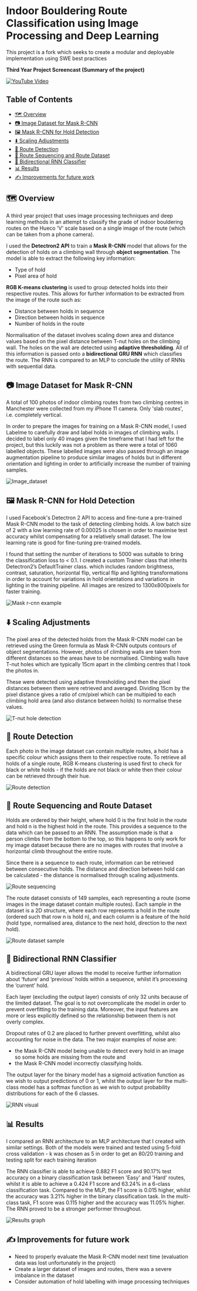 # Indoor Bouldering Route Classification using Image Processing and Deep Learning

This project is a fork which seeks to create a modular and deployable implementation using SWE best practices

**Third Year Project Screencast (Summary of the project)**

[![YouTube Video](https://img.youtube.com/vi/5NlC4JaZFHE/0.jpg)](https://youtu.be/5NlC4JaZFHE)

## Table of Contents

  * [🗺️ Overview](#%EF%B8%8F-overview)
  * [📷 Image Dataset for Mask R-CNN](#-image-dataset-for-mask-r-cnn)
  * [🖼️ Mask R-CNN for Hold Detection](#%EF%B8%8F-mask-r-cnn-for-hold-detection)
  * [⬇️ Scaling Adjustments](#%EF%B8%8F-scaling-adjustments)
  * [🎯 Route Detection](#-route-detection)
  * [🧗 Route Sequencing and Route Dataset](#-route-sequencing-and-route-dataset)
  * [🔄 Bidirectional RNN Classifier](#-bidirectional-rnn-classifier)
  * [📊 Results](#-results)
  * [✍️ Improvements for future work](#%EF%B8%8F-improvements-for-future-work)
  

## 🗺️ Overview

A third year project that uses image processing techniques and deep learning methods in an attempt to classify the grade of indoor bouldering routes on the Hueco 'V' scale based on a single image of the route (which can be taken from a phone camera).

I used the **Detectron2 API** to train a **Mask R-CNN** model that allows for the detection of holds on a climbing wall through **object segmentation**. The model is able to extract the following key information:

* Type of hold
* Pixel area of hold

**RGB K-means clustering** is used to group detected holds into their respective routes. This allows for further information to be extracted from the image of the route such as:

* Distance between holds in sequence
* Direction between holds in sequence
* Number of holds in the route

Normalisation of the dataset involves scaling down area and distance values based on the pixel distance between T-nut holes on the climbing wall. The holes on the wall are detected using **adaptive thresholding**. All of this information is passed onto a **bidirectional GRU RNN** which classifies the route.  The RNN is compared to an MLP to conclude the utility of RNNs with sequential data.

## 📷 Image Dataset for Mask R-CNN

A total of 100 photos of indoor climbing routes from two climbing centres in Manchester were collected from my iPhone 11 camera. Only 'slab routes', i.e. completely vertical.

In order to prepare the images for training on a Mask R-CNN model, I used Labelme to carefully draw and label holds in images of climbing walls.  I decided to label only 40 images given the timeframe that I had left for the project, but this luckily was not a problem as there were a total of 1060 labelled objects. These labelled images were also passed through an image augmentation pipeline to produce similar images of holds but in different orientation and lighting in order to artificially increase the number of training samples.

![Image_dataset](media/image_dataset.JPG)

## 🖼️ Mask R-CNN for Hold Detection

I used Facebook's Detectron 2 API to access and fine-tune a pre-trained Mask R-CNN model to the task of detecting climbing holds. A low batch size of 2
with a low learning rate of 0.00025 is chosen in order to maximise test accuracy whilst
compensating for a relatively small dataset. The low learning rate is good for fine-tuning pre-trained models. 

I found that setting the number of iterations
to 5000 was suitable to bring the classification loss to < 0.1. I created
a custom Trainer class that inherits Detectron2’s DefaultTrainer class.
which includes random brightness, contrast, saturation, horizontal flip, vertical flip and
lighting transformations in order to account for variations in hold orientations and variations in lighting in the training pipeline. All images are resized to 1300x800pixels for faster training.

![Mask r-cnn example](media/mask_rcnn.JPG)

## ⬇️ Scaling Adjustments

The pixel area of the detected holds from the Mask R-CNN model can be retrieved using the Green formula as Mask R-CNN outputs contours of object segmentations. However, photos of climbing walls are taken from different distances so the areas have to be normalised. Climbing walls have T-nut holes which are typically 15cm apart in the climbing centres that I took the photos in. 

These were detected using adaptive thresholding and then the pixel distances between them were retrieved and averaged. Dividing 15cm by the pixel distance gives a ratio of cm/pixel which can be multipied to each climbing hold area (and also distance between holds) to normalise these values.

![T-nut hole detection](media/t_nut_detection.JPG)

## 🎯 Route Detection 

Each photo in the image dataset can contain multiple routes, a hold has a specific colour which assigns them to their respective route. To retrieve all holds of a single route, RGB K-means clustering is used first to check for black or white holds - if the holds are not black or white then their colour can be retrieved through their hue.

![Route detection](media/route_detection.JPG)

## 🧗 Route Sequencing and Route Dataset

Holds are ordered by their height, where hold 0 is the first hold in the route and hold n is the highest hold in the route. This provides a sequence to the data which can be passed to an RNN. The assumption made is that a person climbs from the bottom to the top, so this happens to only work for my image dataset because there are no images with routes that involve a horizontal climb throughout the entire route.

Since there is a sequence to each route, information can be retrieved between consecutive holds. The distance and direction between hold can be calculated - the distance is normalised through scaling adjustments.

![Route sequencing](media/route_sequencing.JPG)

The route dataset consists of 149 samples, each representing a route (some images in the image dataset contain multiple routes). Each sample in the dataset is a 2D structure, where each row represents a hold in the route (ordered such that row n is hold n), and each column is a feature of the hold (hold type, normalised area, distance to the next hold, direction to the next hold).

![Route dataset sample](media/route_dataset.JPG)

## 🔄 Bidirectional RNN Classifier

A bidirectional GRU layer allows the model to receive further information about ’future’ and ’previous’ holds within a sequence, whilst it’s processing the ’current’ hold. 

Each layer (excluding the output layer) consists of only 32 units because of the limited dataset. The goal is to not overcomplicate the model in order to prevent overfitting to the training data. Moreover, the input features are more or less explicitly defined so the relationship between them is not overly complex. 

Dropout rates of 0.2 are placed to further prevent overfitting, whilst also accounting for noise in the data. The two major examples of noise are: 
- the Mask R-CNN model being unable to detect every hold in an image so some holds are missing from the route and 
- the Mask R-CNN model incorrectly classifying holds. 

The output layer for the binary model has a sigmoid activation function as we wish to output predictions of 0 or 1, whilst the output layer for the multi-class model has a softmax function as we wish to output probability distributions for each of the 6 classes.

![RNN visual](media/RNN_visual.jpg)


## 📊 Results

I compared an RNN architecture to an MLP architecture that I created with similar settings. Both of the models were trained and tested using 5-fold cross validation - k was chosen as 5 in order to get an 80/20 training and testing split for each training iteration

The RNN classifier is able to achieve 0.882 F1 score and 90.17% test accuracy on a binary classification task between 'Easy' and 'Hard' routes, whilst it is able to achieve a 0.424 F1 score and 63.24% in a 6-class classification task. Compared to the MLP, the F1 score is 0.015 higher, whilst the accuracy was 3.21% higher in the binary classification task. In the multi-class task, F1 score was 0.115 higher and the accuracy was 11.05% higher. The RNN proved to be a stronger performer throughout.

![Results graph](media/results.jpg)

## ✍️ Improvements for future work

- Need to properly evaluate the Mask R-CNN model next time (evaluation data was lost unfortunately in the project)
- Create a larger dataset of images and routes, there was a severe imbalance in the dataset
- Consider automation of hold labelling with image processing techniques
